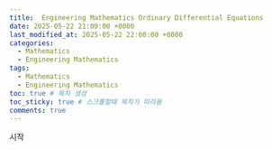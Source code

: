 ```yaml
---
title:  Engineering Mathematics Ordinary Differential Equations
date: 2025-05-22 21:00:00 +0000
last_modified_at: 2025-05-22 22:00:00 +0000
categories: 
  - Mathematics
  - Engineering Mathematics
tags:
  - Mathematics
  - Engineering Mathematics
toc: true # 목차 생성
toc_sticky: true # 스크롤할때 목차가 따라옴
comments: true
---
```

시작
